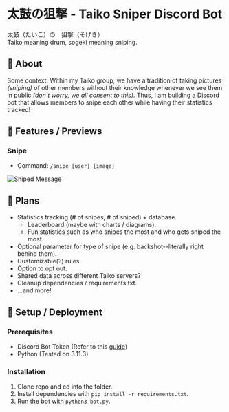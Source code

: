 # 太鼓の狙撃 - Taiko Sniper Discord Bot
太鼓（たいこ）の　狙撃（そげき）  
Taiko meaning drum, sogeki meaning sniping.  
## 🎯 About
Some context: Within my Taiko group, we have a tradition of taking pictures _(sniping)_ of other members without their knowledge whenever we see them in public _(don't worry, we all consent to this)_. Thus, I am building a Discord bot that allows members to snipe each other while having their statistics tracked!  
## 🔧 Features / Previews
### Snipe
- Command: `/snipe [user] [image]`

![Sniped Message](https://github.com/user-attachments/assets/d18865db-65e2-4c31-af76-00e7eb4a35a2)
## 📝 Plans
- Statistics tracking (# of snipes, # of sniped) + database.
  - Leaderboard (maybe with charts / diagrams).
  - Fun statistics such as who snipes the most and who gets sniped the most.
- Optional parameter for type of snipe (e.g. backshot--literally right behind them).
- Customizable(?) rules.
- Option to opt out.
- Shared data across different Taiko servers?
- Cleanup dependencies / requirements.txt.
- ...and more!
## 🚀 Setup / Deployment
### Prerequisites
- Discord Bot Token (Refer to this [guide](https://discordpy.readthedocs.io/en/stable/discord.html))
- Python (Tested on 3.11.3)
### Installation
1. Clone repo and cd into the folder.
2. Install dependencies with `pip install -r requirements.txt`.
3. Run the bot with `python3 bot.py`.  
